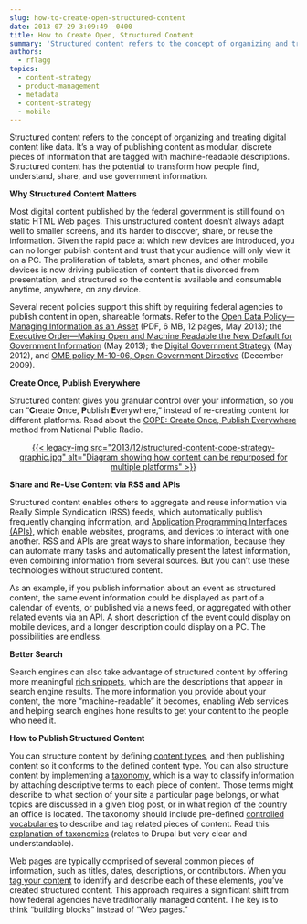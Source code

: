 ```yaml
---
slug: how-to-create-open-structured-content
date: 2013-07-29 3:09:49 -0400
title: How to Create Open, Structured Content
summary: 'Structured content refers to the concept of organizing and treating digital content like data. It’s a way of publishing content as modular, discrete pieces of information that are tagged with machine-readable descriptions. Structured content has the potential to transform how people find, understand, share, and use government information. Why Structured Content Matters Most digital content'
authors:
  - rflagg
topics:
  - content-strategy
  - product-management
  - metadata
  - content-strategy
  - mobile
---
```


Structured content refers to the concept of organizing and treating digital content like data. It’s a way of publishing content as modular, discrete pieces of information that are tagged with machine-readable descriptions. Structured content has the potential to transform how people find, understand, share, and use government information.

**Why Structured Content Matters**

Most digital content published by the federal government is still found on static HTML Web pages. This unstructured content doesn&#8217;t always adapt well to smaller screens, and it’s harder to discover, share, or reuse the information. Given the rapid pace at which new devices are introduced, you can no longer publish content and trust that your audience will only view it on a PC. The proliferation of tablets, smart phones, and other mobile devices is now driving publication of content that is divorced from presentation, and structured so the content is available and consumable anytime, anywhere, on any device.

Several recent policies support this shift by requiring federal agencies to publish content in open, shareable formats. Refer to the [Open Data Policy—Managing Information as an Asset](http://www.whitehouse.gov/sites/default/files/omb/memoranda/2013/m-13-13.pdf) (PDF, 6 MB, 12 pages, May 2013); the [Executive Order—Making Open and Machine Readable the New Default for Government Information](http://www.whitehouse.gov/the-press-office/2013/05/09/executive-order-making-open-and-machine-readable-new-default-government-) (May 2013); the [Digital Government Strategy](http://www.whitehouse.gov/sites/default/files/omb/egov/digital-government/digital-government.html) (May 2012), and [OMB policy M-10-06, Open Government Directive](http://www.whitehouse.gov/open/documents/open-government-directive) (December 2009).

**Create Once, Publish Everywhere**

Structured content gives you granular control over your information, so you can &#8220;**C**reate **O**nce, **P**ublish **E**verywhere,&#8221; instead of re-creating content for different platforms. Read about the [COPE: Create Once, Publish Everywhere](http://www.programmableweb.com/news/cope-create-once-publish-everywhere/2009/10/13) method from National Public Radio.

<p style="text-align: center">
  <a href="https://digital.gov/2013/12/12/how-to-create-open-structured-content/structured-content-cope-strategy-graphic/" rel="attachment wp-att-97582">{{< legacy-img src="2013/12/structured-content-cope-strategy-graphic.jpg" alt="Diagram showing how content can be repurposed for multiple platforms" >}}</a>
</p>

**Share and Re-Use Content via RSS and APIs**

Structured content enables others to aggregate and reuse information via Really Simple Syndication (RSS) feeds, which automatically publish frequently changing information, and [Application Programming Interfaces (APIs)](https://digital.gov/2012/07/26/introduction-to-apis/ "Introduction to APIs"), which enable websites, programs, and devices to interact with one another. RSS and APIs are great ways to share information, because they can automate many tasks and automatically present the latest information, even combining information from several sources. But you can’t use these technologies without structured content.

As an example, if you publish information about an event as structured content, the same event information could be displayed as part of a calendar of events, or published via a news feed, or aggregated with other related events via an API. A short description of the event could display on mobile devices, and a longer description could display on a PC. The possibilities are endless.

**Better Search**

Search engines can also take advantage of structured content by offering more meaningful [rich snippets](http://support.google.com/webmasters/bin/answer.py?hl=en&answer=99170&topic=21997&ctx=topic), which are the descriptions that appear in search engine results. The more information you provide about your content, the more &#8220;machine-readable&#8221; it becomes, enabling Web services and helping search engines hone results to get your content to the people who need it.

**How to Publish Structured Content**

You can structure content by defining [content types](http://wiki.sensenet.com/index.php?title=Content_Type), and then publishing content so it conforms to the defined content type. You can also structure content by implementing a [taxonomy](http://en.wikipedia.org/wiki/Taxonomy_(general)), which is a way to classify information by attaching descriptive terms to each piece of content. Those terms might describe to what section of your site a particular page belongs, or what topics are discussed in a given blog post, or in what region of the country an office is located. The taxonomy should include pre-defined [controlled vocabularies](http://en.wikipedia.org/wiki/Controlled_vocabulary) to describe and tag related pieces of content. Read this [explanation of taxonomies](http://drupal.org/node/46268) (relates to Drupal but very clear and understandable).

Web pages are typically comprised of several common pieces of information, such as titles, dates, descriptions, or contributors. When you [tag your content](http://en.wikipedia.org/wiki/Metadata_tag) to identify and describe each of these elements, you&#8217;ve created structured content. This approach requires a significant shift from how federal agencies have traditionally managed content. The key is to think &#8220;building blocks&#8221; instead of &#8220;Web pages.&#8221;